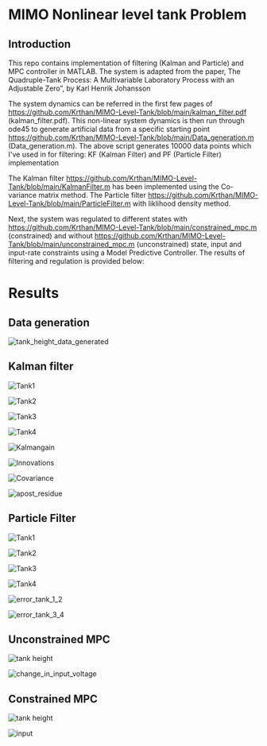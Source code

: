 # MIMO Nonlinear level tank Problem
## Introduction
This repo contains implementation of filtering (Kalman and Particle) and MPC controller in MATLAB. The system is adapted from the paper, The Quadruple-Tank Process: A Multivariable Laboratory Process with an
Adjustable Zero”, by Karl Henrik Johansson

The system dynamics can be referred in the first few pages of https://github.com/Krthan/MIMO-Level-Tank/blob/main/kalman_filter.pdf (kalman_filter.pdf). This non-linear system dynamics is then run through ode45 to generate artificial data from a specific starting point https://github.com/Krthan/MIMO-Level-Tank/blob/main/Data_generation.m (Data_generation.m). The above script generates 10000 data points which I've used in for filtering: KF (Kalman Filter) and PF (Particle Filter) implementation

The Kalman filter https://github.com/Krthan/MIMO-Level-Tank/blob/main/KalmanFilter.m has been implemented using the Co-variance matrix method. The Particle filter https://github.com/Krthan/MIMO-Level-Tank/blob/main/ParticleFilter.m with liklihood density method.

Next, the system was regulated to different states with https://github.com/Krthan/MIMO-Level-Tank/blob/main/constrained_mpc.m (constrained) and without https://github.com/Krthan/MIMO-Level-Tank/blob/main/unconstrained_mpc.m (unconstrained) state, input and input-rate constraints using a Model Predictive Controller. The results of filtering and regulation is provided below:

# Results
## Data generation
![tank_height_data_generated](https://github.com/user-attachments/assets/3207a10e-02e6-4d5d-bb42-46c872648b13)

## Kalman filter
![Tank1](https://github.com/user-attachments/assets/40b6d779-9327-4419-842d-b3ec54c265b2)

![Tank2](https://github.com/user-attachments/assets/a4e698d6-fd5c-46c8-b051-7e6aaa9c6c60)

![Tank3](https://github.com/user-attachments/assets/752b65fc-8ff2-446e-9015-6953213f419a)

![Tank4](https://github.com/user-attachments/assets/8d5390fd-15fd-46f6-96ca-02b0e68f077c)

![Kalmangain](https://github.com/user-attachments/assets/05449fe5-3698-496e-be4e-e28e45668ada)

![Innovations](https://github.com/user-attachments/assets/258a694f-26c7-4b18-a030-676c5245a135)

![Covariance](https://github.com/user-attachments/assets/adda8dc5-0acd-4d4e-952e-bb6e7287c6e4)

![apost_residue](https://github.com/user-attachments/assets/b200ec90-4ffd-4073-a686-2dc93e9f8e5a)

## Particle Filter
![Tank1](https://github.com/user-attachments/assets/956dcabf-c8b3-4286-aca4-dc84397dbc58)

![Tank2](https://github.com/user-attachments/assets/90f7f62c-8151-4b20-a84a-0d05dfdd202c)

![Tank3](https://github.com/user-attachments/assets/cffd10dd-4d97-4b8b-bc34-37b937b33fc7)

![Tank4](https://github.com/user-attachments/assets/bd7b7262-27ce-492f-9680-52d9c8ac5e5a)

![error_tank_1_2](https://github.com/user-attachments/assets/1dc53c45-a0c6-4563-85ca-ad08921ee12e)

![error_tank_3_4](https://github.com/user-attachments/assets/80f73019-f624-4454-8476-15eff8c55b76)

## Unconstrained MPC
![tank height](https://github.com/user-attachments/assets/4d59cb3d-e06b-4cf9-8156-ae3cf83c6bf0)

![change_in_input_voltage](https://github.com/user-attachments/assets/cbd8b387-b0d0-41ff-bdba-a322e816bded)

## Constrained MPC
![tank height](https://github.com/user-attachments/assets/3a7b8b76-2d9b-4db9-92f9-650a5f87e4cd)

![input](https://github.com/user-attachments/assets/f1e56903-6f9c-4ec7-b1bb-b0b3981801ba)












